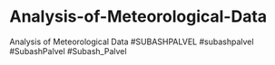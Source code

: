 # Analysis-of-Meteorological-Data
Analysis of Meteorological Data
#SUBASHPALVEL #subashpalvel #SubashPalvel #Subash_Palvel
